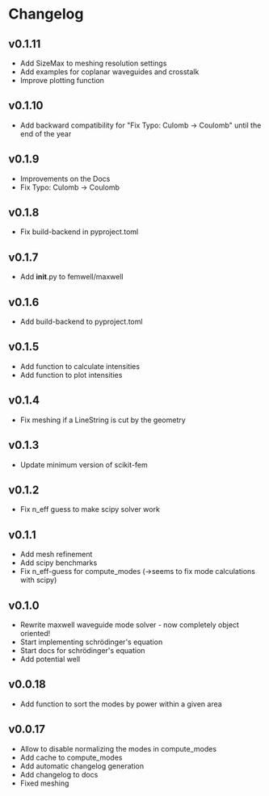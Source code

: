 # Changelog

## v0.1.11
- Add SizeMax to meshing resolution settings
- Add examples for coplanar waveguides and crosstalk
- Improve plotting function

## v0.1.10
- Add backward compatibility for "Fix Typo: Culomb -> Coulomb" until the end of the year

## v0.1.9
- Improvements on the Docs
- Fix Typo: Culomb -> Coulomb

## v0.1.8

- Fix build-backend in pyproject.toml

## v0.1.7

- Add __init__.py to femwell/maxwell

## v0.1.6

- Add build-backend to pyproject.toml

## v0.1.5

- Add function to calculate intensities
- Add function to plot intensities

## v0.1.4

- Fix meshing if a LineString is cut by the geometry

## v0.1.3

- Update minimum version of scikit-fem

## v0.1.2

- Fix n_eff guess to make scipy solver work

## v0.1.1

- Add mesh refinement
- Add scipy benchmarks
- Fix n_eff-guess for compute_modes (->seems to fix mode calculations with scipy)

## v0.1.0

- Rewrite maxwell waveguide mode solver - now completely object oriented!
- Start implementing schrödinger's equation
- Start docs for schrödinger's equation
- Add potential well

## v0.0.18

- Add function to sort the modes by power within a given area

## v0.0.17

- Allow to disable normalizing the modes in compute_modes
- Add cache to compute_modes
- Add automatic changelog generation
- Add changelog to docs
- Fixed meshing
